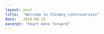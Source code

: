 ```yaml
---
layout: post
title:  "Welcome to Chinmoy controversies"
date:   2020-06-25
excerpt: "heart move forward"
---
```

